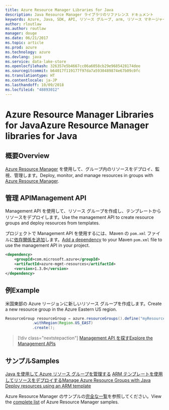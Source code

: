 ```yaml
---
title: Azure Resource Manager Libraries for Java
description: Java Resource Manager ライブラリのリファレンス ドキュメント
keywords: Azure, Java, SDK, API, リソース グループ, arm, リソース マネージャー
author: rloutlaw
ms.author: routlaw
manager: douge
ms.date: 06/21/2017
ms.topic: article
ms.prod: azure
ms.technology: azure
ms.devlang: java
ms.service: data-lake-store
ms.openlocfilehash: 326357e5b4667cc06a6058cb29e9685428174dee
ms.sourcegitcommit: b64017f119177f97da7a5930489874e67b09c0fc
ms.translationtype: HT
ms.contentlocale: ja-JP
ms.lasthandoff: 10/09/2018
ms.locfileid: "48893012"
---
```

# <a name="azure-resource-manager-libraries-for-java"></a><span data-ttu-id="67d5b-104">Azure Resource Manager Libraries for Java</span><span class="sxs-lookup"><span data-stu-id="67d5b-104">Azure Resource Manager libraries for Java</span></span>

## <a name="overview"></a><span data-ttu-id="67d5b-105">概要</span><span class="sxs-lookup"><span data-stu-id="67d5b-105">Overview</span></span>

<span data-ttu-id="67d5b-106">[Azure Resource Manager](https://docs.microsoft.com/azure/azure-resource-manager/resource-group-overview) を使用して、グループ内のリソースをデプロイ、監視、管理します。</span><span class="sxs-lookup"><span data-stu-id="67d5b-106">Deploy, monitor, and manage resources in groups with [Azure Resource Manager](https://docs.microsoft.com/azure/azure-resource-manager/resource-group-overview).</span></span>

## <a name="management-api"></a><span data-ttu-id="67d5b-107">管理 API</span><span class="sxs-lookup"><span data-stu-id="67d5b-107">Management API</span></span>

<span data-ttu-id="67d5b-108">Management API を使用して、リソース グループを作成し、テンプレートからリソースをデプロイします。</span><span class="sxs-lookup"><span data-stu-id="67d5b-108">Use the management API to create resource groups and deploy resources from templates.</span></span>

<span data-ttu-id="67d5b-109">プロジェクトで Management API を使用するには、Maven の `pom.xml` ファイルに[依存関係を追加](https://maven.apache.org/guides/getting-started/index.html#How_do_I_use_external_dependencies)します。</span><span class="sxs-lookup"><span data-stu-id="67d5b-109">[Add a dependency](https://maven.apache.org/guides/getting-started/index.html#How_do_I_use_external_dependencies) to your Maven `pom.xml` file to use the management API in your project.</span></span>


```XML
<dependency>
    <groupId>com.microsoft.azure</groupId>
    <artifactId>azure-mgmt-resources</artifactId>
    <version>1.3.0</version>
</dependency>
```

## <a name="example"></a><span data-ttu-id="67d5b-110">例</span><span class="sxs-lookup"><span data-stu-id="67d5b-110">Example</span></span>

<span data-ttu-id="67d5b-111">米国東部の Azure リージョンに新しいリソース グループを作成します。</span><span class="sxs-lookup"><span data-stu-id="67d5b-111">Create a new resource group in the Azure Eastern US region.</span></span>

```java
ResourceGroup resourceGroup = azure.resourceGroups().define("myResourceGroup")
            .withRegion(Region.US_EAST)
            .create();
```

> [!div class="nextstepaction"]
> [<span data-ttu-id="67d5b-112">Management API を探す</span><span class="sxs-lookup"><span data-stu-id="67d5b-112">Explore the Management APIs</span></span>](/java/api/overview/azure/resources/management)

## <a name="samples"></a><span data-ttu-id="67d5b-113">サンプル</span><span class="sxs-lookup"><span data-stu-id="67d5b-113">Samples</span></span>

<span data-ttu-id="67d5b-114">[Java を使用して Azure リソース グループを管理する][1] 
[ARM テンプレートを使用してリソースをデプロイする][2]</span><span class="sxs-lookup"><span data-stu-id="67d5b-114">[Manage Azure Resource Groups with Java][1] 
[Deploy resources using an ARM template][2]</span></span>

[1]: https://github.com/Azure-Samples/resources-java-manage-resource-group
[2]: https://github.com/Azure-Samples/resources-java-deploy-using-arm-template

<span data-ttu-id="67d5b-115">Azure Resource Manager のサンプルの[完全な一覧](https://azure.microsoft.com/resources/samples/?platform=java&term=resource)を参照してください。</span><span class="sxs-lookup"><span data-stu-id="67d5b-115">View the [complete list](https://azure.microsoft.com/resources/samples/?platform=java&term=resource) of Azure Resource Manager samples.</span></span>
